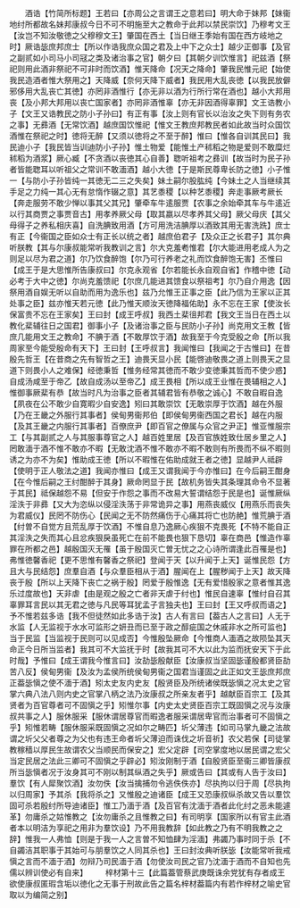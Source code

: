 <!-- { "loadSidebar": true } -->
　　酒诰【竹简所标题】王若曰【亦周公之言谓王之意若曰】明大命于妹邦【妹衞地纣所都故名妹邦康叔今日不可不明施至大之教命于此邦以禁民崇饮】乃穆考文王【汝岂不知汝敬徳之父穆穆文王】肇国在西土【当日继王季始有国在西方岐地之时】厥诰毖庶邦庶士【所以作诰我庶众国之君及上中下之众士】越少正御事【及官之副贰如小司马小司冦之类及诸治事之官】朝夕曰【其朝夕训饮惟言】祀兹酒【祭祀则用此酒非祭祀不可非时而饮酒】惟天降命【况天之降命】肇我民惟元祀【始使我民造酒者惟大祭用之】天降威【奈何天降下威者】我民用大乱丧徳【以我民放僻邪侈用大乱丧亡其徳】亦罔非酒惟行【亦无非以酒为行所行常在酒也】越小大邦用丧【及小邦大邦用以丧亡国家者】亦罔非酒惟辜【亦无非因酒得辜罪】文王诰教小子【文王又诰教民之防小子孙曰】有正有事【汝上则有官长以治汝之失下则有务农之事】无彞酒【无常饮酒】越庶国饮惟祀【惟文王教庶邦教民者如此故当时众国饮酒惟在祭祀之时】徳将无醉【又须以徳将之不至于醉】惟曰【惟各自训其民曰】我民迪小子【我民皆当训迪防小子孙】惟土物爱【能惟土产秫稻之物是爱则不敢糜烂秫稻为酒浆】厥心臧【不贪酒以丧徳其心自善】聦听祖考之彞训【故当时为民子孙者皆能聦耳以听祖父之常训不敢湎酒】越小大徳【于是斯民尊卑长防之徳】小子惟一【与防小子孙皆纯一其徳无二三之失矣】妹土嗣尔股肱纯【今妹土之人当继续其手足之力纯一其心无有怠惰作辍之意】其艺黍稷【以种艺黍稷】奔走事厥考厥长【奔走服劳不敢少惮以事其父其兄】肇牵车牛逺服贾【农事之余始牵其车与牛逺近以行其商贾之事贾音古】用孝养厥父母【取其嬴以尽孝养其父母】厥父母庆【其父母得子之养私相庆喜】自洗腆致用酒【方可用洗洁腆厚以酒致其用无害洗跣】庶士有正【今衞国之臣如众士有正长以统之者】越庶伯君子【及众正之长君子】其尔典听朕教【其与尔康叔能常听我教训之言】尔大克羞耇惟君【尔大能进用老成人为之则足以尽为君之道】尔乃饮食醉饱【尔乃可行养老之礼而饮食醉饱无害】丕惟曰【成王于是大思惟所告康叔曰】尔克永观省【尔若能长永自观自省】作稽中徳【动必考于大中之徳】尔尚克羞馈祀【尔庶几能进其馈食以祭祖考】尔乃自介用逸【因祭用酒自娱无听以自助而用为逸乐也】兹乃允惟王正事之臣【此乃信为王家以正其处事之臣】兹亦惟天若元徳【此乃惟天顺汝天徳降福佑助】永不忘在王家【使汝长保富贵不忘在王家矣】王曰封【成王呼叔】我西土棐徂邦君【我文王当日在西土以教化棐辅往日之国君】御事小子【及诸治事之臣与民防小子孙】尚克用文王教【皆庶几能用文王之教命】不腆于酒【不敢厚饮于酒】故我至于今克受殷之命【所以我周家至今能受殷命有天下】王曰封【王呼叔言】我闻惟曰【我闻之于古惟曰】在昔殷先哲王【在昔商之先有智哲之王】迪畏天显小民【能啓迪敬畏之道上则畏天之显道下则畏小人之难保】经徳秉哲【惟务经常其徳而不敢少变徳秉其哲而不使少惑】自成汤咸至于帝乙【故自成汤以至帝乙】成王畏相【所以成王业惟在畏辅相之人】惟御事厥棐有恭【故当时凡为治事之臣者其辅君皆有恭敬之诚心】不敢自暇自逸【夙夜在公不敢少自寛暇少自安逸】矧曰其敢崇饮【无敢崇厚于饮酒】越在外服【乃在王畿之外服行其事者】侯甸男衞邦伯【即侯甸男衞西国之君长】越在内服【及其王畿之内服行其事者】百僚庶尹【即百官之僚属与众官之尹正】惟亚惟服宗工【与其副贰之人与其服事尊官之人】越百姓里居【及百官族姓致仕居乡里之人】罔敢湎于酒不惟不敢亦不暇【无敢沈酒不惟不敢亦不暇不敢则有所畏而不纵不暇则诱之为亦不为矣】惟助成王徳【所以不暇惟在佑助成就王者之徳】显越尹人祗辟【使明于正人敬法之道】我闻亦惟曰【成王又谓我闻于今亦惟曰】在今后嗣王酣身【在今惟后嗣之王纣酣醉于其身】厥命罔显于民【故机务皆失其条理其命令不显著于其民】祗保越怨不易【但安于作怨之事而不改易大誓谓结怨于民是也】诞惟厥纵淫泆于非彞【又大为恣纵以侵淫泆荡于非常诡异之事】用燕丧威仪【用燕乐而丧失为君威仪】民罔不防伤心【民闻之无不防然痛伤于心痛其将亡也防赩】惟荒腆于酒【纣曽不自觉方且荒乱厚于饮酒】不惟自息乃逸厥心疾狠不克畏死【不特不能自正其淫泆之失而其心且忿疾狠戾虽死亡在前不能畏也狠下恳切】辜在商邑【惟造作辜罪在所都之邑】越殷国灭无罹【虽于殷国灭亡曽无忧之之心诗所谓逢此百罹是也】弗惟徳馨香祀【更不思惟有馨香之祭祀】登闻于天【以升闻于上天】诞惟民怨【方且大与民结怨】庶羣自酒【与众羣臣相从于酒】腥闻在上【腥秽闻于上天】故天降丧于殷【所以上天降下丧亡之祸于殷】罔爱于殷惟逸【无有爱惜殷家之意者惟其逸乐过度故也】天非虐【由是观之殷之亡者非天虐于纣也】惟民自速辜【惟纣自召其辜罪耳言民以其无君之徳与凡民等耳犹孟子言独夫也】王曰封【王又呼叔而语之】予不惟若兹多诰【我不但徒然如此多诰于汝】古人有言曰【葢古人之言曰】人无于水监【人无监视于水水可监形之妍丑而已至于政之醇疵国之休戚非水之所可监也】当于民监【当监视于民则可以见成否】今惟殷坠厥命【今惟商人湎酒之故陨坠其天命正今日所当监者】我其可不大监抚于时【故我其可不大以此为监而抚安天下于此时哉】予惟曰【成王谓我今惟言曰】汝劼毖殷献臣【汝康叔当坚固毖谨殷都贤臣劼苦八反】侯甸男衞【及汝为孟侯所统侯甸男衞之国君当谨固之此正如文王毖庶邦庶正葢毖愼之使不湎于酒】矧太史友内史友【殷贤臣及所统诸侯既毖愼之况太史之官掌六典八法八则内史之官掌八柄之法乃汝康叔之所亲友者乎】越献臣百宗工【及其贤者为百官尊者可不固愼之乎】矧惟尔事【内史太史贤臣百宗工既固愼之况与汝康叔共事之人】服休服采【服休谓居尊官而暇逸者服采谓居卑官而治事者可不固愼之乎】矧惟若畴【服休服采既固愼之况如尔之畴匹】圻父薄违【如司马掌九畿之法故谓之圻父父者尊之为父也有违王命者圻父薄迫而诛伐之圻音祈】农父若保【司徒掌教稼穑以厚民生故谓农父当顺民而保安之】宏父定辟【司空掌度地以居民谓之宏父当定民居之法此三卿可不固愼之乎辟必】矧汝刚制于酒【自殷贤臣至衞三卿皆康叔所当毖愼者况于汝身其可不刚以制其纵酒之失乎】厥或告曰【其或有人告于汝曰】羣饮【有人犀聚饮酒】汝勿佚【汝当擒捕勿令逃佚佚亦】尽执拘以归于周【尽执拘以归周家】予其杀【我将杀之】又惟殷之迪诸臣【成王又恐康叔纵杀故又告以羣饮固可杀若殷纣所导迪诸臣】惟工乃湎于酒【及百官有沈湎于酒者此化纣之恶未能遽革】勿庸杀之姑惟教之【汝勿庸杀之且惟教之曰】有司明享【国家所以有官主此酒者本以明洁为享祀之用非为羣饮设】乃不用我教辞【如此教之乃有不明我教之之辞】惟我一人弗恤【则是于我一人之言曽不知恤肆为淫湎】弗蠲乃事时同于杀【不自蠲洁其职事于其始可与朋羣饮之人同其杀也】王曰封汝典听朕毖【汝能常听我戒愼之言而不湎于酒】勿辩乃司民湎于酒【勿使汝司民之官乃沈湎于酒而不自知也先儒以辨训使必有自来】
　　梓材第十三【此篇葢管蔡武庚既诛余党犹有存者成王欲使康叔匿瑕含垢以徳化之无事于刑故此告之篇名梓材葢篇内有若作梓材之喻史官取以为编简之别】
